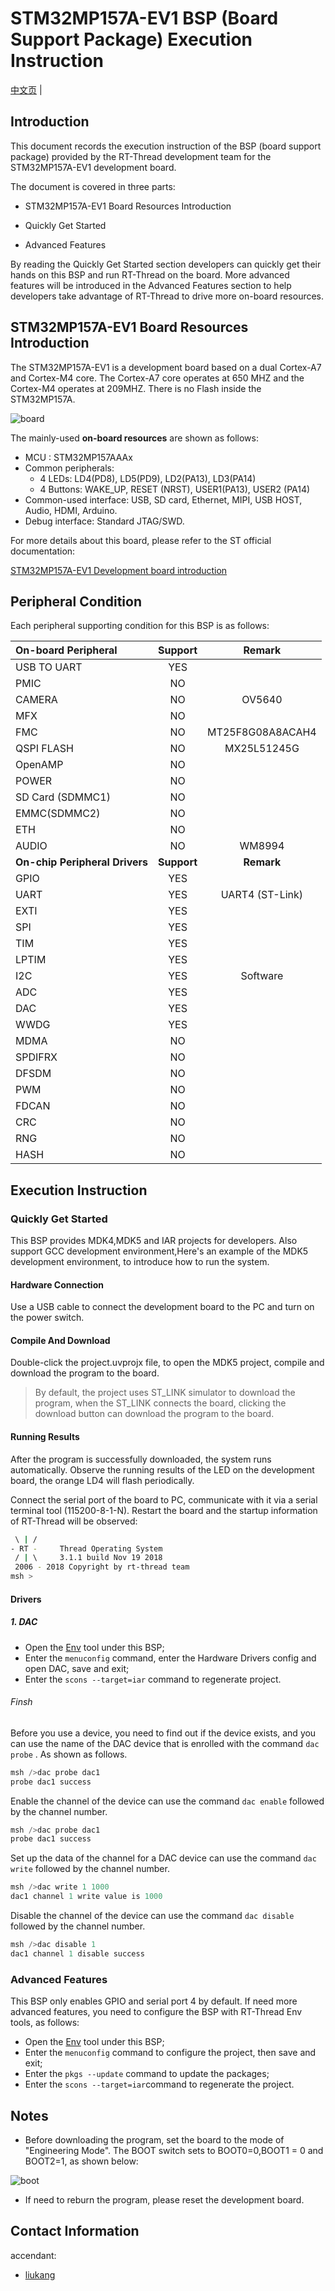 # STM32MP157A-EV1 BSP (Board Support Package) Execution Instruction

[中文页](README_zh.md) |

## Introduction

This document records the execution instruction of the BSP (board support package) provided by the RT-Thread development team for the STM32MP157A-EV1 development board.

The document is covered in three parts:

- STM32MP157A-EV1 Board Resources Introduction

- Quickly Get Started

- Advanced Features

By reading the Quickly Get Started section developers can quickly get their hands on this BSP and run RT-Thread on the board. More advanced features will be introduced in the Advanced Features section to help developers take advantage of RT-Thread to drive more on-board resources.

## STM32MP157A-EV1 Board Resources Introduction

The STM32MP157A-EV1 is a development board based on a dual Cortex-A7 and Cortex-M4 core. The Cortex-A7 core operates at 650 MHZ and the Cortex-M4 operates at 209MHZ. There is no Flash inside the STM32MP157A.

![board](figures/board.png)

The mainly-used **on-board resources** are shown as follows:

- MCU : STM32MP157AAAx
- Common peripherals:
  - 4 LEDs: LD4(PD8), LD5(PD9), LD2(PA13), LD3(PA14)
  - 4 Buttons:  WAKE_UP, RESET (NRST), USER1(PA13), USER2 (PA14)
- Common-used interface: USB, SD card, Ethernet, MIPI, USB HOST, Audio, HDMI, Arduino.
- Debug interface: Standard JTAG/SWD.

For more details about this board, please refer to the ST official documentation:

[STM32MP157A-EV1 Development board introduction](https://www.st.com/content/st_com/zh/products/evaluation-tools/product-evaluation-tools/mcu-mpu-eval-tools/stm32-mcu-mpu-eval-tools/stm32-eval-boards/stm32mp157a-ev1.html)

## Peripheral Condition

Each peripheral supporting condition for this BSP is as follows:

| On-board Peripheral            | **Support** |    **Remark**    |
| :----------------------------- | :---------: | :--------------: |
| USB TO UART                    |     YES     |                  |
| PMIC                           |     NO      |                  |
| CAMERA                         |     NO      |      OV5640      |
| MFX                            |     NO      |                  |
| FMC                            |     NO      | MT25F8G08A8ACAH4 |
| QSPI FLASH                     |     NO      |   MX25L51245G    |
| OpenAMP                        |     NO      |                  |
| POWER                          |     NO      |                  |
| SD Card (SDMMC1)               |     NO      |                  |
| EMMC(SDMMC2)                   |     NO      |                  |
| ETH                            |     NO      |                  |
| AUDIO                          |     NO      |      WM8994      |
| **On-chip Peripheral Drivers** | **Support** |    **Remark**    |
| GPIO                           |     YES     |                  |
| UART                           |     YES     | UART4 (ST-Link)  |
| EXTI                           |     YES     |                  |
| SPI                            |     YES     |                  |
| TIM                            |     YES     |                  |
| LPTIM                          |     YES     |                  |
| I2C                            |     YES     |     Software     |
| ADC                            |     YES     |                  |
| DAC                            |     YES     |                  |
| WWDG                           |     YES     |                  |
| MDMA                           |     NO      |                  |
| SPDIFRX                        |     NO      |                  |
| DFSDM                          |     NO      |                  |
| PWM                            |     NO      |                  |
| FDCAN                          |     NO      |                  |
| CRC                            |     NO      |                  |
| RNG                            |     NO      |                  |
| HASH                           |     NO      |                  |

## Execution Instruction

### Quickly Get Started

This BSP provides MDK4,MDK5 and IAR projects for developers. Also support GCC development environment,Here's an example of the MDK5 development environment, to introduce how to run the system.

#### Hardware Connection

Use a USB cable to connect the development board to the PC and turn on the power switch.

#### Compile And Download

Double-click the project.uvprojx file, to open the MDK5 project, compile and download the program to the board.

> By default, the project uses ST_LINK simulator to download the program, when the ST_LINK connects the board, clicking the download button can download the program to the board.

#### Running Results

After the program is successfully downloaded, the system runs automatically. Observe the running results of the LED on the development board, the orange LD4 will flash periodically.

Connect the serial port of the board to PC, communicate with it via a serial terminal tool (115200-8-1-N). Restart the board and the startup information of RT-Thread will be observed:

```bash
 \ | /
- RT -     Thread Operating System
 / | \     3.1.1 build Nov 19 2018
 2006 - 2018 Copyright by rt-thread team
msh >
```

#### Drivers

##### 1. DAC

- Open the [Env](https://www.rt-thread.io/download.html?download=Env) tool under this BSP;
- Enter the `menuconfig` command, enter the Hardware Drivers config and open DAC, save and exit;
- Enter the `scons --target=iar` command to regenerate project.

###### Finsh

Before you use a device, you need to find out if the device exists, and you can use the name of the DAC device that is enrolled with the command  `dac probe` . As shown as follows.

```c
msh />dac probe dac1
probe dac1 success
```

Enable the channel of the device can use the command  `dac enable`  followed by the channel number.

 ```c
msh />dac probe dac1
probe dac1 success
 ```

Set up the data of the channel for a DAC device can use the command  `dac write` followed by the channel number.

```c
msh />dac write 1 1000
dac1 channel 1 write value is 1000
```

Disable the channel of the device can use the command `dac disable` followed by the channel number.

```c
msh />dac disable 1
dac1 channel 1 disable success
```

### Advanced Features

This BSP only enables GPIO and serial port 4 by default. If need more advanced features, you need to configure the BSP with RT-Thread Env tools, as follows:

- Open the [Env](https://www.rt-thread.io/download.html?download=Env) tool under this BSP;
- Enter the `menuconfig` command to configure the project, then save and exit;
- Enter the  `pkgs --update` command to update the packages;
- Enter the `scons --target=iar`command to regenerate the  project.

## Notes

- Before downloading the program, set the board to the mode of "Engineering Mode".  The BOOT switch sets to BOOT0=0,BOOT1 = 0 and BOOT2=1, as shown below:

![boot](figures/boot.png)

- If need to reburn the program, please reset the development board.

## Contact Information

accendant:

- [liukang](https://github.com/thread-liu)
